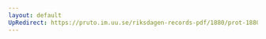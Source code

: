 ```yaml
---
layout: default
UpRedirect: https://pruto.im.uu.se/riksdagen-records-pdf/1880/prot-1880--fk--008/prot-1880--fk--008_019.pdf
---
```

